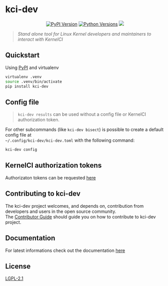 # kci-dev

<p align="center">
  <a href="https://pypi.org/project/kci-dev"><img alt="PyPI Version" src="https://img.shields.io/pypi/v/kci-dev.svg?maxAge=86400" /></a>
  <a href="https://pypi.org/project/kci-dev"><img alt="Python Versions" src="https://img.shields.io/pypi/pyversions/kci-dev.svg?maxAge=86400" /></a>
  <a href="https://www.bestpractices.dev/projects/9829"><img src="https://www.bestpractices.dev/projects/9829/badge"></a>
</p>

> *Stand alone tool for Linux Kernel developers and maintainers to interact with KernelCI*

## Quickstart

Using [PyPI](https://pypi.org/project/kci-dev/) and virtualenv
```sh
virtualenv .venv
source .venv/bin/activate
pip install kci-dev
```

## Config file

> `kci-dev results` can be used without a config file or KernelCI authorization token.  

For other subcommands (like `kci-dev bisect`) is possible to create a default config file at  
`~/.config/kci-dev/kci-dev.toml` with the following command:  
```sh
kci-dev config
```

## KernelCI authorization tokens

Authorizaton tokens can be requested [here](https://github.com/kernelci/kernelci-core/issues/new?template=kernelci-api-tokens.md)

## Contributing to kci-dev

The kci-dev project welcomes, and depends on, contribution from developers and users in the open source community.  
The [Contributor Guide](https://github.com/kernelci/kci-dev/blob/main/CONTRIBUTING.md) should guide you on how to contribute to kci-dev project.

## Documentation

For latest informations check out the documentation [here](https://kernelci.github.io/kci-dev/)  

## License

[LGPL-2.1](https://github.com/kernelci/kci-dev/blob/main/LICENSE)
